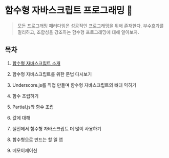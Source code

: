 # 함수형 자바스크립트 프로그래밍 :pencil:

> 모든 프로그래밍 패러다임은 성공적인 프로그래밍을 위해 존재한다.
> 부수효과를 멀리하고, 조합성을 강조하는 함수형 프로그래밍에 대해 알아보자. 

## 목차

1. [함수형 자바스크립트 소개](./1.함수형-자바스크립트-소개)

2. 함수형 자바스크립트를 위한 문법 다시보기

3. Underscore.js를 직접 만들며 함수형 자바스크립트의 뼈대 익히기

4. 함수 조립하기

5. Partial.js와 함수 조립

6. 값에 대해

7. 실전에서 함수형 자바스크립트 더 많이 사용하기

8. 함수형으로 만드는 할 일 앱

9. 메모이제이션
